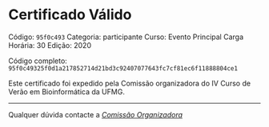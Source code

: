 # Certificado Válido

Código: `95f0c493`
Categoria: participante
Curso: Evento Principal
Carga Horária: 30
Edição: 2020


Código completo: `95f0c49325f0d1a217852714d21bd3c92407077643fc7cf81ec6f11888804ce1`


Este certificado foi expedido pela Comissão organizadora do IV Curso de Verão em Bioinformática da UFMG.

----

Qualquer dúvida contacte a [_Comissão Organizadora_](<mailto:cursobioinfoufmg@gmail.com$subject=[Certificados]>)

